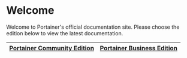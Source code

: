 # Welcome

Welcome to Portainer's official documentation site. Please choose the edition below to view the latest documentation.

| [**Portainer Community Edition**](https://docs.portainer.io/v/ce-2.9/) | [**Portainer Business Edition**](https://app.gitbook.com/o/-MgDK9ndL1-o2MHHFiXo/s/nLj3hxYHBa3dHlHnOuHV/) |
| :--------------------------------------------------------------------: | :------------------------------------------------------------------------------------------------------: |
